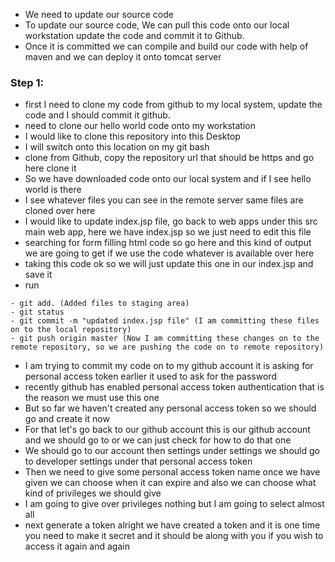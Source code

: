 - We need to update our source code
- To update our source code, We can pull this code onto our local workstation update the code and commit it to Github.
- Once it is committed we can compile and build our code with help of maven and we can deploy it onto tomcat server

### Step 1: 
- first I need to clone my code from github to my local system, update the code and I should commit it github.
- need to clone our hello world code onto my workstation
- I would like to clone this repository into this Desktop
- I will switch onto this location on my git bash
- clone from Github, copy the repository url that should be https and go here clone it
- So we have downloaded code onto our local system and if I see hello world is there
- I see whatever files you can see in the remote server same files are cloned over here
- I would like to update index.jsp file, go back to web apps under this src main web app, here we have index.jsp so we just need to edit this file
- searching for form filling html code so go here and this kind of output we are going to get if we use the code whatever is available over here
- taking this code ok so we will just update this one in our index.jsp and save it
- run 
```git status
- git add. (Added files to staging area)
- git status 
- git commit -m "updated index.jsp file" (I am committing these files on to the local repository)
- git push origin master (Now I am committing these changes on to the remote repository, so we are pushing the code on to remote repository)
```

- I am trying to commit my code on to my github account it is asking for personal access token earlier it used to ask for the password
- recently github has enabled personal access token authentication that is the reason we must use this one
- But so far we haven't created any personal access token so we should go and create it now
- For that let's go back to our github account this is our github account and we should go to or we can just check for how to do that one
-  We should go to our account then settings under settings we should go to developer settings under that personal access token
-  Then we need to give some personal access token name once we have given we can choose when it can expire and also we can choose what kind of privileges we should give
- I am going to give over privileges nothing but I am going to select almost all
- next generate a token alright we have created a token and it is one time you need to make it secret and it should be along with you if you wish to access it again and again




